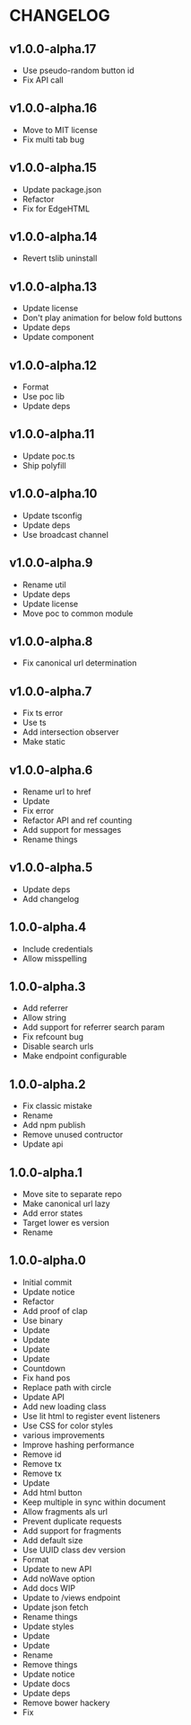 # CHANGELOG

## v1.0.0-alpha.17
- Use pseudo-random button id
- Fix API call

## v1.0.0-alpha.16
- Move to MIT license
- Fix multi tab bug

## v1.0.0-alpha.15
- Update package.json
- Refactor
- Fix for EdgeHTML

## v1.0.0-alpha.14
- Revert tslib uninstall

## v1.0.0-alpha.13
- Update license
- Don't play animation for below fold buttons
- Update deps
- Update component

## v1.0.0-alpha.12
- Format
- Use poc lib
- Update deps

## v1.0.0-alpha.11
- Update poc.ts
- Ship polyfill

## v1.0.0-alpha.10
- Update tsconfig
- Update deps
- Use broadcast channel

## v1.0.0-alpha.9
- Rename util
- Update deps
- Update license
- Move poc to common module

## v1.0.0-alpha.8
- Fix canonical url determination

## v1.0.0-alpha.7
- Fix ts error
- Use ts
- Add intersection observer
- Make static

## v1.0.0-alpha.6
- Rename url to href
- Update
- Fix error
- Refactor API and ref counting
- Add support for messages
- Rename things

## v1.0.0-alpha.5
- Update deps
- Add changelog 

## 1.0.0-alpha.4
- Include credentials
- Allow misspelling

## 1.0.0-alpha.3
- Add referrer
- Allow string
- Add support for referrer search param
- Fix refcount bug
- Disable search urls
- Make endpoint configurable

## 1.0.0-alpha.2
- Fix classic mistake
- Rename
- Add npm publish
- Remove unused contructor
- Update api

## 1.0.0-alpha.1
- Move site to separate repo
- Make canonical url lazy
- Add error states
- Target lower es version
- Rename

## 1.0.0-alpha.0
- Initial commit
- Update notice
- Refactor
- Add proof of clap
- Use binary
- Update
- Update
- Update
- Update
- Countdown
- Fix hand pos
- Replace path with circle
- Update API
- Add new loading class
- Use lit html to register event listeners
- Use CSS for color styles
- various improvements
- Improve hashing performance
- Remove id
- Remove tx
- Remove tx
- Update
- Add html button
- Keep multiple in sync within document
- Allow fragments als url
- Prevent duplicate requests
- Add support for fragments
- Add default size
- Use UUID class dev version
- Format
- Update to new API
- Add noWave option
- Add docs WIP
- Update to /views endpoint
- Update json fetch
- Rename things
- Update styles
- Update
- Update
- Rename
- Remove things
- Update notice
- Update docs
- Update deps
- Remove bower hackery
- Fix

